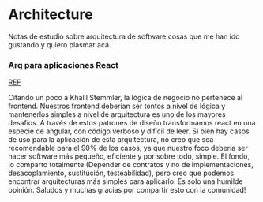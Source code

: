 # Architecture

Notas de estudio sobre arquitectura de software cosas que me han ido gustando y quiero plasmar acá.

### Arq para aplicaciones React

[REF](https://www.youtube.com/watch?v=bFcUj-7VEho)

Citando un poco a Khalil Stemmler, la lógica de negocio no pertenece al frontend. Nuestros frontend deberían ser tontos a nivel de lógica y mantenerlos simples a nivel de arquitectura es uno de los mayores desafíos. A través de estos patrones de diseño transformamos react en una especie de angular, con código verboso y difícil de leer. Si bien hay casos de uso para la aplicación de esta arquitectura, no creo que sea recomendable para el 90% de los casos, ya que nuestro foco debería ser hacer software más pequeño, eficiente y por sobre todo, simple. El fondo, lo comparto totalmente (Depender de contratos y no de implementaciones, desacoplamiento, sustitución, testeabilidad), pero creo que podemos encontrar arquitecturas más simples para aplicarlo. Es solo una humilde opinión. Saludos y muchas gracias por compartir esto con la comunidad!
